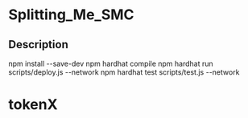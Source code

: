 # Splitting_Me_SMC
## Description
npm install --save-dev
npm hardhat compile
npm hardhat run scripts/deploy.js --network <network name>
npm hardhat test scripts/test.js --network <network name>
# tokenX
